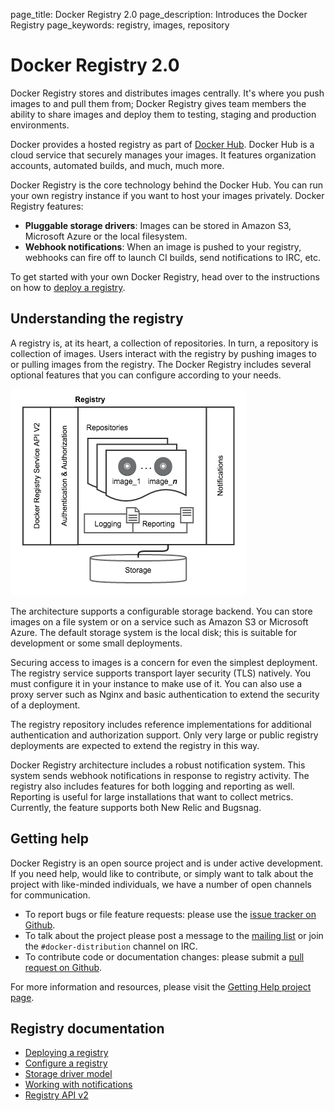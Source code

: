 page_title: Docker Registry 2.0
page_description: Introduces the Docker Registry
page_keywords: registry, images, repository

# Docker Registry 2.0

Docker Registry stores and distributes images centrally. It's where you push images to and pull them from; Docker Registry gives team members the ability to share images and deploy them to testing, staging and production environments.

Docker provides a hosted registry as part of [Docker Hub](https://hub.docker.com). Docker Hub is a cloud service that securely manages your images. It features organization accounts, automated builds, and much, much more.

Docker Registry is the core technology behind the Docker Hub. You can run your own registry instance if you want to host your images privately. Docker Registry features:

 - **Pluggable storage drivers**: Images can be stored in Amazon S3, Microsoft Azure or the local filesystem.
 - **Webhook notifications**: When an image is pushed to your registry, webhooks can fire off to launch CI builds, send notifications to IRC, etc.

To get started with your own Docker Registry, head over to the instructions on how to [deploy a registry](deploying.md).

## Understanding the registry

A registry is, at its heart, a collection of repositories. In turn, a repository
is collection of images. Users interact with the registry by pushing images to
or pulling images from the registry. The Docker Registry includes several
optional features that you can configure according to your needs.

![](images/registry.png)

The architecture supports a configurable storage backend. You can store images
on  a file system or on a service such as Amazon S3 or Microsoft Azure. The
default storage system is the local disk; this is suitable for development or
some small deployments.

Securing access to images is a concern for even the simplest deployment. The
registry service supports transport layer security (TLS) natively. You must
configure it in your instance to make use of it. You can also use a proxy server
such as Nginx and basic authentication to extend the security of a deployment.  

The registry repository includes reference implementations for additional
authentication and authorization support. Only very large or public registry
deployments are expected to extend the registry in this way.

Docker Registry architecture includes a robust notification system. This system
sends webhook notifications in response to registry activity.  The registry also
includes features for both logging and reporting as well. Reporting is useful
for large installations that want to collect metrics. Currently, the feature
supports both New Relic and Bugsnag.

## Getting help

Docker Registry is an open source project and is under active development. If
you need help, would like to contribute, or simply want to talk about the
project with like-minded individuals, we have a number of open channels for
communication.

- To report bugs or file feature requests: please use the [issue tracker on Github](https://github.com/docker/distribution/issues).
- To talk about the project please post a message to the [mailing list](https://groups.google.com/a/dockerproject.org/forum/#!forum/distribution) or join the `#docker-distribution` channel on IRC.
- To contribute code or documentation changes: please submit a [pull request on Github](https://github.com/docker/distribution/pulls).

For more information and resources, please visit the [Getting Help project page](https://docs.docker.com/project/get-help/).

## Registry documentation

 - [Deploying a registry](deploying.md)
 - [Configure a registry](configuration.md)
 - [Storage driver model](storagedrivers.md)
 - [Working with notifications](notifications.md)
 - [Registry API v2](spec/api.md)

